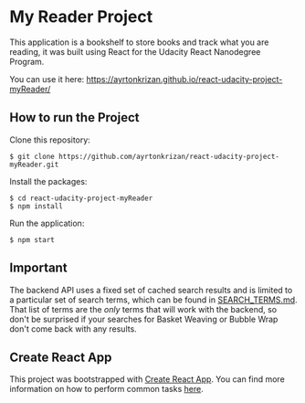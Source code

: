 # My Reader Project

This application is a bookshelf to store books and track what you are reading, it was built using React for the Udacity React Nanodegree Program.

You can use it here: https://ayrtonkrizan.github.io/react-udacity-project-myReader/

## How to run the Project

Clone this repository:
```
$ git clone https://github.com/ayrtonkrizan/react-udacity-project-myReader.git
``` 
Install the packages:
```
$ cd react-udacity-project-myReader
$ npm install
```
Run the application:
```
$ npm start
```

## Important
The backend API uses a fixed set of cached search results and is limited to a particular set of search terms, which can be found in [SEARCH_TERMS.md](SEARCH_TERMS.md). That list of terms are the _only_ terms that will work with the backend, so don't be surprised if your searches for Basket Weaving or Bubble Wrap don't come back with any results.

## Create React App

This project was bootstrapped with [Create React App](https://github.com/facebookincubator/create-react-app). You can find more information on how to perform common tasks [here](https://github.com/facebookincubator/create-react-app/blob/master/packages/react-scripts/template/README.md).